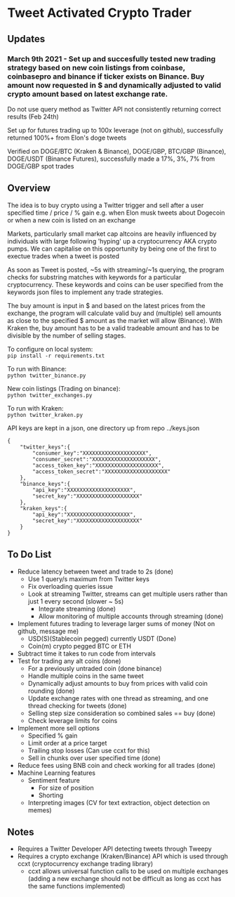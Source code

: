 # Tweet Activated Crypto Trader

## Updates
### March 9th 2021 - Set up and succesfully tested new trading strategy based on new coin listings from coinbase, coinbasepro and binance if ticker exists on Binance. Buy amount now requested in $ and dynamically adjusted to valid crypto amount based on latest exchange rate.

Do not use query method as Twitter API not consistently returning correct results (Feb 24th)

Set up for futures trading up to 100x leverage (not on github), successfully returned 100%+ from Elon's doge tweets

Verified on DOGE/BTC (Kraken & Binance), DOGE/GBP, BTC/GBP (Binance), DOGE/USDT (Binance Futures), successfully made a 17%, 3%, 7% from DOGE/GBP spot trades

## Overview
The idea is to buy crypto using a Twitter trigger and sell after a user specified time / price / % gain e.g. when Elon musk tweets about Dogecoin or when a new coin is listed on an exchange

Markets, particularly small market cap altcoins are heavily influenced by individuals with large following 'hyping' up a cryptocurrency AKA crypto pumps. We can capitalise on this opportunity by being one of the first to exectue trades when a tweet is posted

As soon as Tweet is posted, ~5s with streaming/~1s querying, the program checks for substring matches with keywords for a particular cryptocurrency. These keywords and coins can be user specified from the keywords json files to implement any trade strategies.

The buy amount is input in $ and based on the latest prices from the exchange, the program  will calculate valid buy and (multiple) sell amounts as close to the specified $ amount as the market will allow (Binance). With Kraken the, buy amount has to be a valid tradeable amount and has to be divisible by the number of selling stages.

To configure on local system: \
`pip install -r requirements.txt`

To run with Binance: \
`python twitter_binance.py`

New coin listings (Trading on binance): \
`python twitter_exchanges.py`

To run with Kraken: \
`python twitter_kraken.py`

API keys are kept in a json, one directory up from repo ../keys.json
```
{
    "twitter_keys":{
        "consumer_key":"XXXXXXXXXXXXXXXXXXXX",
        "consumer_secret":"XXXXXXXXXXXXXXXXXXXX",
        "access_token_key":"XXXXXXXXXXXXXXXXXXXX",
        "access_token_secret":"XXXXXXXXXXXXXXXXXXXX"
    },
    "binance_keys":{
        "api_key":"XXXXXXXXXXXXXXXXXXXX",
        "secret_key":"XXXXXXXXXXXXXXXXXXXX"
    },
    "kraken_keys":{
    	"api_key":"XXXXXXXXXXXXXXXXXXXX",
        "secret_key":"XXXXXXXXXXXXXXXXXXXX"
    }
}
```

## To Do List
- Reduce latency between tweet and trade to 2s (done)
	- Use 1 query/s maximum from Twitter keys
	- Fix overloading queries issue
	- Look at streaming Twitter, streams can get multiple users rather than just 1 every second (slower ~ 5s)
		- Integrate streaming (done)
		- Allow monitoring of multiple accounts through streaming (done)
- Implement futures trading to leverage larger sums of money (Not on github, message me)
	- USD(S)(Stablecoin pegged) currently USDT (Done)
	- Coin(m) crypto pegged BTC or ETH
- Subtract time it takes to run code from intervals
- Test for trading any alt coins (done)
	- For a previously untraded coin (done binance)
	- Handle multiple coins in the same tweet
	- Dynamically adjust amounts to buy from prices with valid coin rounding (done)
	- Update exchange rates with one thread as streaming, and one thread checking for tweets (done)
	- Selling step size consideration so combined sales == buy (done)
	- Check leverage limits for coins
- Implement more sell options
	- Specified % gain
	- Limit order at a price target
	- Trailing stop losses (Can use ccxt for this)
	- Sell in chunks over user specified time (done)
- Reduce fees using BNB coin and check working for all trades (done)
- Machine Learning features
	- Sentiment feature
		- For size of position 
		- Shorting
	- Interpreting images (CV for text extraction, object detection on memes)


## Notes
- Requires a Twitter Developer API detecting tweets through Tweepy
- Requires a crypto exchange (Kraken/Binance) API which is used through ccxt (cryptocurrency exchange trading library)
	- ccxt allows universal function calls to be used on multiple exchanges (adding a new exchange should not be difficult as long as ccxt has the same functions implemented)


